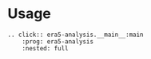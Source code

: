 # Usage

```{eval-rst}
.. click:: era5-analysis.__main__:main
    :prog: era5-analysis
    :nested: full
```
